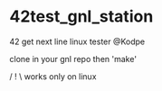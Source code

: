 # 42test_gnl_station
42 get next line linux tester @Kodpe

clone in your gnl repo then 'make'

/ ! \ works only on linux
